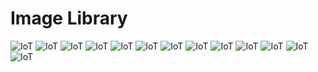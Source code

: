 # Image Library![IoT](iot/IoT-Platform-Architecture.jpg)![IoT](iot/IoT_Cloud_Platform.png)![IoT](iot/IoT_DataModel.png)![IoT](iot/IoT_M2M_IoE.jpg)![IoT](iot/IoT_Simplified_Arch.jpg)![IoT](iot/IoT_Stack.jpg)![IoT](iot/IoT_Stack2.jpg)![IoT](iot/IoT_Stack_Layer.jpg)![IoT](iot/IoT_Std_Comp.png)![IoT](iot/IoT_Std_Comp2.jpg)![IoT](iot/IoT_Std_Comp3.png)![IoT](iot/IoT_Std_Comparison.png)![IoT](iot/IoT_Wireless_Std.jpg)